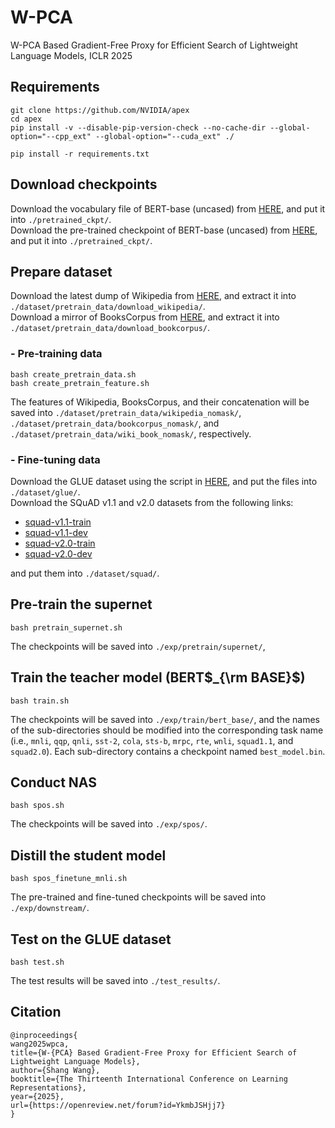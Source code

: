 # W-PCA
W-PCA Based Gradient-Free Proxy for Efficient Search of Lightweight Language Models, ICLR 2025

## Requirements
```shell
git clone https://github.com/NVIDIA/apex
cd apex
pip install -v --disable-pip-version-check --no-cache-dir --global-option="--cpp_ext" --global-option="--cuda_ext" ./

pip install -r requirements.txt
```

## Download checkpoints
Download the vocabulary file of BERT-base (uncased) from [HERE](https://huggingface.co/bert-base-uncased/resolve/main/vocab.txt), and put it into `./pretrained_ckpt/`.  
Download the pre-trained checkpoint of BERT-base (uncased) from [HERE](https://s3.amazonaws.com/models.huggingface.co/bert/bert-base-uncased-pytorch_model.bin), and put it into `./pretrained_ckpt/`.  


## Prepare dataset
Download the latest dump of Wikipedia from [HERE](https://dumps.wikimedia.org/enwiki/latest/enwiki-latest-pages-articles.xml.bz2), and extract it into `./dataset/pretrain_data/download_wikipedia/`.  
Download a mirror of BooksCorpus from [HERE](https://t.co/lww3BGREp7?amp=1), and extract it into `./dataset/pretrain_data/download_bookcorpus/`.

### - Pre-training data
```shell
bash create_pretrain_data.sh
bash create_pretrain_feature.sh
```
The features of Wikipedia, BooksCorpus, and their concatenation will be saved into `./dataset/pretrain_data/wikipedia_nomask/`,
`./dataset/pretrain_data/bookcorpus_nomask/`, and `./dataset/pretrain_data/wiki_book_nomask/`, respectively.

### - Fine-tuning data
Download the GLUE dataset using the script in [HERE](https://github.com/nyu-mll/GLUE-baselines/blob/master/download_glue_data.py), and put the files into `./dataset/glue/`.  
Download the SQuAD v1.1 and v2.0 datasets from the following links:  
- [squad-v1.1-train](https://rajpurkar.github.io/SQuAD-explorer/dataset/train-v1.1.json)
- [squad-v1.1-dev](https://rajpurkar.github.io/SQuAD-explorer/dataset/dev-v1.1.json)
- [squad-v2.0-train](https://rajpurkar.github.io/SQuAD-explorer/dataset/train-v2.0.json)
- [squad-v2.0-dev](https://rajpurkar.github.io/SQuAD-explorer/dataset/dev-v2.0.json)

and put them into `./dataset/squad/`.


## Pre-train the supernet
```shell
bash pretrain_supernet.sh
```
The checkpoints will be saved into `./exp/pretrain/supernet/`, 



## Train the teacher model (BERT$_{\rm BASE}$)
```shell
bash train.sh
```
The checkpoints will be saved into `./exp/train/bert_base/`, 
and the names of the sub-directories should be modified into the corresponding task name
(i.e., `mnli`, `qqp`, `qnli`, `sst-2`, `cola`, `sts-b`, `mrpc`, `rte`, `wnli`, `squad1.1`, and `squad2.0`). 
Each sub-directory contains a checkpoint named `best_model.bin`.


## Conduct NAS 
```shell
bash spos.sh
```
The checkpoints will be saved into `./exp/spos/`.


## Distill the student model

```shell
bash spos_finetune_mnli.sh
```
The pre-trained and fine-tuned checkpoints will be saved into 
`./exp/downstream/`.


## Test on the GLUE dataset
```shell
bash test.sh
```
The test results will be saved into `./test_results/`.


## Citation
```
@inproceedings{
wang2025wpca,
title={W-{PCA} Based Gradient-Free Proxy for Efficient Search of Lightweight Language Models},
author={Shang Wang},
booktitle={The Thirteenth International Conference on Learning Representations},
year={2025},
url={https://openreview.net/forum?id=YkmbJSHjj7}
}
```
